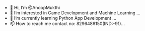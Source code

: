 - 👋 Hi, I’m @AnoopMukthi
- 👀 I’m interested in Game Development and Machine Learning ...
- 🌱 I’m currently learning Python App Development ...
- 📫 How to reach me contact no: 8296486150(IND:-91)...

<!---
AnoopMukthi/AnoopMukthi is a ✨ special ✨ repository because its `README.md` (this file) appears on your GitHub profile.
You can click the Preview link to take a look at your changes.
--->
